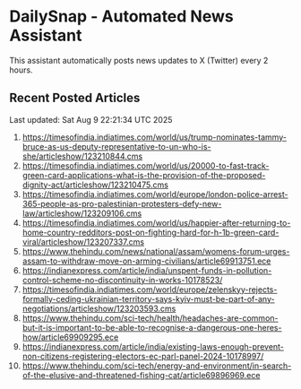 # DailySnap - Automated News Assistant

This assistant automatically posts news updates to X (Twitter) every 2 hours.

## Recent Posted Articles

Last updated: Sat Aug  9 22:21:34 UTC 2025

1. https://timesofindia.indiatimes.com/world/us/trump-nominates-tammy-bruce-as-us-deputy-representative-to-un-who-is-she/articleshow/123210844.cms
2. https://timesofindia.indiatimes.com/world/us/20000-to-fast-track-green-card-applications-what-is-the-provision-of-the-proposed-dignity-act/articleshow/123210475.cms
3. https://timesofindia.indiatimes.com/world/europe/london-police-arrest-365-people-as-pro-palestinian-protesters-defy-new-law/articleshow/123209106.cms
4. https://timesofindia.indiatimes.com/world/us/happier-after-returning-to-home-country-redditors-post-on-fighting-hard-for-h-1b-green-card-viral/articleshow/123207337.cms
5. https://www.thehindu.com/news/national/assam/womens-forum-urges-assam-to-withdraw-move-on-arming-civilians/article69913751.ece
6. https://indianexpress.com/article/india/unspent-funds-in-pollution-control-scheme-no-discontinuity-in-works-10178523/
7. https://timesofindia.indiatimes.com/world/europe/zelenskyy-rejects-formally-ceding-ukrainian-territory-says-kyiv-must-be-part-of-any-negotiations/articleshow/123203593.cms
8. https://www.thehindu.com/sci-tech/health/headaches-are-common-but-it-is-important-to-be-able-to-recognise-a-dangerous-one-heres-how/article69909295.ece
9. https://indianexpress.com/article/india/existing-laws-enough-prevent-non-citizens-registering-electors-ec-parl-panel-2024-10178997/
10. https://www.thehindu.com/sci-tech/energy-and-environment/in-search-of-the-elusive-and-threatened-fishing-cat/article69896969.ece
